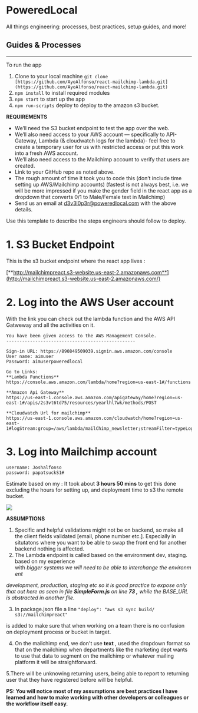 

# PoweredLocal

All things engineering: processes, best practices, setup guides, and more!

## Guides & Processes

---

To run the app 

1. Clone to your local machine `git clone [https://github.com/AyoAlfonso/react-mailchimp-lambda.git](https://github.com/AyoAlfonso/react-mailchimp-lambda.git)`
2. `npm install` to install required modules
3. `npm start` to start up the app 
4. `npm run-scripts` deploy to deploy to the amazon s3 bucket.

**REQUIREMENTS**

- We’ll need the S3 bucket endpoint to test the app over the web.
- We’ll also need access to your AWS account — specifically to API-Gateway, Lambda (& cloudwatch logs for the lambda)- feel free to create a temporary user for us with restricted access or put this work into a fresh AWS account.
- We’ll also need access to the Mailchimp account to verify that users are created.
- Link to your GitHub repo as noted above.
- The rough amount of time it took you to code this (don’t include time setting up AWS/Mailchimp accounts) (fastest is not always best, i.e. we will be more impressed if you make the gender field in the react app as a dropdown that converts 0/1 to Male/Female text in Mailchimp)
- Send us an email at [d3v3l0p3r@poweredlocal.com](mailto:d3v3l0p3r@poweredlocal.com?subject=Coding%20Challenge%20from%20{insert%20your%20name%20here}&body=Hello%20please%20find%20access%20to%20review%20my%20work.%0D%0A%0D%0AS3%20Bucket:%20%0D%0AAWS%20login%20details:%20%0D%0AMailchimp%20login%20details%20%0D%0A%0D%0AGitHub%20repo%20link:%20%0D%0AHow%20long%20did%20it%20take%20you%20to%20complete%20this%20challenge?%0D%0A%0D%0) with the above details.

Use this template to describe the steps engineers should follow to deploy. 

# 1. S3 Bucket Endpoint

This is the s3 bucket endpoint where the react app lives :

[**http://mailchimpreact.s3-website.us-east-2.amazonaws.com**](http://mailchimpreact.s3-website.us-east-2.amazonaws.com/)

# 2. Log into the AWS User account

With the link you can check out the lambda function and the AWS API Gatweway and all the activities on it.

    You have been given access to the AWS Management Console.
    -------------------------------------------------
    
    Sign-in URL: https://890849509039.signin.aws.amazon.com/console
    User name: aimuser
    Password: aimuserpoweredlocal
    
    Go to Links:
    **Lambda Functions**
    https://console.aws.amazon.com/lambda/home?region=us-east-1#/functions
    
    **Amazon Api Gateway** 
    https://us-east-1.console.aws.amazon.com/apigateway/home?region=us-east-1#/apis/2s3vt6td75/resources/yearlhl7wk/methods/POST
    
    **Cloudwatch Url for mailchimp** 
    https://us-east-1.console.aws.amazon.com/cloudwatch/home?region=us-east-1#logStream:group=/aws/lambda/mailChimp_newsletter;streamFilter=typeLogStreamPrefix

# 3. Log into Mailchimp account

    username: Joshalfonso
    password: papatsuckS1#

Estimate based on my :  It took about **3 hours 50 mins**  to get this done excluding the hours for setting up, and deployment time to s3 the remote bucket.

![](https://buildersbase-resources.s3.us-east-2.amazonaws.com/Screenshot+2019-09-20+at+8.58.10+PM.png)

**ASSUMPTIONS** 

1. Specific and helpful validations might not be on backend, so make all the client fields validated  [email, phone number etc.]. Especially in situtatons where you want to be able to swap the front end for another backend nothing is affected.
2. The Lambda endpoint is called based on the environment dev, staging. based on my experience with *bigger systems we will need to be able to interchange the environment*

*development, production, staging etc so it is good practice to expose only that out here as seen in file **SimpleForm**.**js** on line **73 ,** while the BASE_URL is abstracted in another file.*

3. In package.json file a line `"deploy": "aws s3 sync build/ s3://mailchimpreact"`

is added to make sure that when working on a team there is no confusion on deployment process or bucket in target.

4. On the mailchimp end, we don't use **text** , used the dropdown format so that on the mailchimp when departments like the marketing dept wants to use that data to segment on the mailchimp or whatever mailing platform it will be straightforward. 

5.There will be  unknowing returning users, being able to report to returning user that they have registered before will be helpful.


**PS: You will notice most of my assumptions are best practices I have learned and how to make working with other developers or colleagues or the workflow itself easy.**
